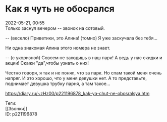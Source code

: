 Как я чуть не обосрался
========================

   
 2022-05-21, 00:55   
  Только заснул вечером -- звонок на сотовый.   
   
 -- (весело) Приветики, это Алина! (томно) Я уже заскучала без тебя...   
   
 Ни одна знакомая Алина этого номера не знает.   
   
 -- (с укоризной) Совсем не заходишь в наш парк! А ведь у нас скидки и акции! Скажи "да",чтобы узнать о них!   
   
 Честно говоря, я так и не понял, что за парк. Но спам такой меня очень напряг. И это хорошо, что у меня девушки нет. А то представьте, поднимает девушка трубку парня, а там такое...   
    
 <https://diary.ru/~zHz00/p221196878_kak-ya-chut-ne-obosralsya.htm>   
   
 Теги:   
 [[Звонки]]   
 ID: p221196878